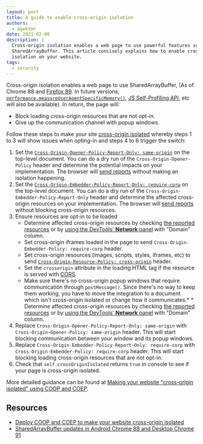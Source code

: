 ```yaml
---
layout: post
title: A guide to enable cross-origin isolation
authors:
  - agektmr
date: 2021-02-08
description: |
  Cross-origin isolation enables a web page to use powerful features such as
  SharedArrayBuffer. This article concisely explains how to enable cross-origin
  isolation on your website.
tags:
  - security
---
```


Cross-origin isolation enables a web page to use SharedArrayBuffer, (As of
Chrome 88 and [Firefox
89](https://hacks.mozilla.org/2020/07/safely-reviving-shared-memory/). In future
versions,
[`performance.measureUserAgentSpecificMemory()`](/monitor-total-page-memory-usage/),
[JS Self-Profiling API](https://wicg.github.io/js-self-profiling/), etc will
also be available). In return, the page will:

* Block loading cross-origin resources that are not opt-in.
* Give up the communication channel with popup windows.

Follow these steps to make your site [cross-origin
isolated](/coop-coep/) whereby steps 1 to 3 will show issues when
opting-in and steps 4 to 6 trigger the switch:

1. Set the [`Cross-Origin-Opener-Policy-Report-Only:
    same-origin`](/coop-coep/#1.-set-the-cross-origin-opener-policy:-same-origin-header-on-the-top-level-document)
    on the top-level document. You can do a dry run of the
    `Cross-Origin-Opener-Policy` header and determine the potential impacts on
    your implementation. The browser will [send
    reports](/coop-coep/#observe-issues-using-the-reporting-api)
    without making an isolation happening.
2. Set the [`Cross-Origin-Embedder-Policy-Report-Only:
    require-corp`](/coop-coep/#3.-use-the-coep-report-only-http-header-to-assess-embedded-resources)
    on the top-level document. You can do a dry run of the
    `Cross-Origin-Embedder-Policy-Report-Only` header and determine the affected
    cross-origin resources on your implementation. The browser will [send
    reports](/coop-coep/#observe-issues-using-the-reporting-api)
    without blocking cross-origin resources.
3. Ensure resources are opt-in to be loaded
    * Determine affected cross-origin resources by checking [the reported
      resources](/coop-coep/#observe-issues-using-the-reporting-api)
      or by [using the DevTools' **Network**
      panel](https://developers.google.com/web/tools/chrome-devtools/network#information)
      with "Domain" column.
    * Set cross-origin iframes loaded in the page to send
      `Cross-Origin-Embedder-Policy: require-corp` header.
    * Set cross-origin resources (images, scripts, styles, iframes, etc) to send
      [`Cross-Origin-Resource-Policy: cross-origin`](https://resourcepolicy.fyi)
      header.
    * Set the `crossorigin` attribute in the loading HTML tag if the resource is
      served with [CORS](/cross-origin-resource-sharing/).
    * Make sure there's no cross-origin popup windows that require communication
      through `postMessage()`. Since there's no way to keep them working, you
      have to move the integration to a document which isn't cross-origin
      isolated or change how it communicates.* * Determine affected cross-origin
      resources by checking [the reported
      resources](/coop-coep/#observe-issues-using-the-reporting-api)
      or by [using the DevTools' **Network**
      panel](https://developers.google.com/web/tools/chrome-devtools/network#information)
      with "Domain" column.
4. Replace `Cross-Origin-Opener-Policy-Report-Only: same-origin` with
   `Cross-Origin-Opener-Policy: same-origin` header. This will start blocking
   communication between your window and its popup windows.
5. Replace `Cross-Origin-Embedder-Policy-Report-Only: require-corp` with
   `Cross-Origin-Embedder-Policy: require-corp` header. This will start blocking
   loading cross-origin resources that are not opt-in.
6. Check that `self.crossOriginIsolated` returns `true` in console to see if
   your page is cross-origin isolated.

More detailed guidance can be found at [Making your website "cross-origin
isolated" using COOP and COEP](/coop-coep).

## Resources
* [Deploy COOP and COEP to make your website cross-origin
  isolated](https://web.dev/coop-coep/#1.-set-the-cross-origin-opener-policy:-same-origin-header-on-the-top-level-document)
* [SharedArrayBuffer updates in Android Chrome 88 and Desktop Chrome
  91](https://developer.chrome.com/blog/enabling-shared-array-buffer/)